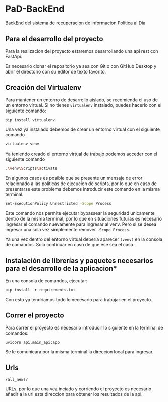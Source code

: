 # PaD-BackEnd
BackEnd del sistema de recuperacion de informacion Politica al Dia

## Para el desarrollo del proyecto
Para la realizacion del proyecto estaremos desarrollando una api rest con FastApi. 

Es necesario clonar el repositorio ya sea con Git o con GitHub Desktop y abrir el directorio con su editor de texto favorito.

## Creación del Virtualenv

Para mantener un entorno de desarrollo aislado, se recomienda el uso de un entorno virtual. Si no tienes `virtualenv` instalado, puedes hacerlo con el siguiente comando:

```bash
pip install virtualenv
```
Una vez ya instalado debemos de crear un entorno virtual con el siguiente comando

```bash
virtualenv venv
```
Ya teniendo creado el entorno virtual de trabajo podemos acceder con el siguiente comando

```bash
.\venv\Scripts\activate
```
En algunos casos es posible que se presente un mensaje de error relacionado a las politicas de ejecucion de scripts, por lo que en caso de presentarse este problema debemos introducir este comando en la misma terminal.

```bash
Set-ExecutionPolicy Unrestricted -Scope Process
```
Este comando nos permite ejecutar bypassear la seguridad unicamente dentro de la misma terminal, por lo que en situaciones futuras es necesario ingresar el comando nuevamente para ingresar al venv. Pero si se desea ingresar una sola vez simplemente remover ```-Scope Process```.

Ya una vez dentro del entorno virtual debería aparecer ``(venv)`` en la consola de comandos. Solo continuar en caso de que ese sea el caso.

## Instalación de librerías y paquetes necesarios para el desarrollo de la aplicacion*
En una consola de comandos, ejecutar:
```
pip install -r requirements.txt
```
Con esto ya tendriamos todo lo necesario para trabajar en el proyecto.

## Correr el proyecto
Para correr el proyecto es necesario introducir lo siguiente en la terminal de comandos:
```
uvicorn api.main_api:app
```
Se le comunicara por la misma terminal la direccion local para ingresar.

## Urls
```/all_news/```

URLs, por lo que una vez inciado y corriendo el proyecto es necesario añadir a la url esta direccion para obtener los resultados de la api.


